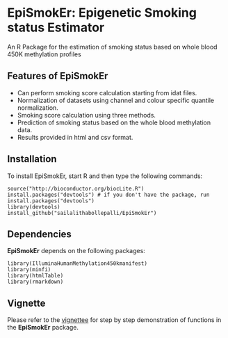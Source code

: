# EpiSmokEr: Epigenetic Smoking status Estimator
An R Package for the estimation of smoking status based on whole blood 450K methylation profiles
## Features of **EpiSmokEr**
- Can perform smoking score calculation starting from idat files.
- Normalization of datasets using channel and colour specific quantile normalization.
- Smoking score calculation using three methods.
- Prediction of smoking status based on the whole blood methylation data.
- Results provided in html and csv format.
## Installation
To install EpiSmokEr, start R and then type the following commands:
```{r eval=FALSE}
source("http://bioconductor.org/biocLite.R")
install.packages("devtools") # if you don't have the package, run install.packages("devtools")
library(devtools)
install_github("sailalithabollepalli/EpiSmokEr")
```
## Dependencies
**EpiSmokEr** depends on the following packages:
```{r eval=FALSE}
library(IlluminaHumanMethylation450kmanifest)
library(minfi)
library(htmlTable)
library(rmarkdown)
```
## Vignette
Please refer to the [vignettee](http://htmlpreview.github.io/?https://github.com/sailalithabollepalli/EpiSmokEr/blob/master/vignettes/epismoker.html) for step by step demonstration of functions in the **EpiSmokEr** package. 




